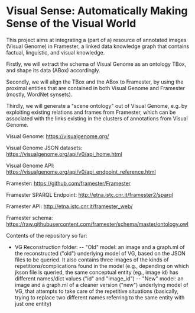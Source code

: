 # Visual Sense: Automatically Making Sense of the Visual World

This project aims at integrating a (part of a) resource of annotated images (Visual Genome) in Framester, a linked data knowledge graph that contains factual, linguistic, and visual knowledge.

Firstly, we will extract the schema of Visual Genome as an ontology TBox, and shape its data (ABox) accordingly.

Secondly, we will align the TBox and the ABox to Framester, by using the proximal entities that are contained in both Visual Genome and Framester (mostly, WordNet synsets).

Thirdly, we will generate a "scene ontology" out of Visual Genome, e.g. by exploiting existing relations and frames from Framester, which can be associated with the links existing in the clusters of annotations from Visual Genome.

Visual Genome: https://visualgenome.org/

Visual Genome JSON datasets: https://visualgenome.org/api/v0/api_home.html

Visual Genome API: https://visualgenome.org/api/v0/api_endpoint_reference.html

Framester: https://github.com/framester/Framester

Framester SPARQL Endpoint: http://etna.istc.cnr.it/framester2/sparql

Framester API: http://etna.istc.cnr.it/framester_web/

Framester schema: https://raw.githubusercontent.com/framester/schema/master/ontology.owl

Contents of the repository so far:
- VG Reconstruction folder: 
-- "Old" model: an image and a graph.ml of the reconstructed ("old") underlying model of VG, based on the JSON files to be queried. It also contains three images of the kinds of repetitions/complications found in the model (e.g., depending on which jkson file is queried, the same conceptual entity (eg., image id) has different names/dict values ("id" and "image_id")
-- "New" model: an image and a graph.ml of a cleaner version ("new") underlying model of VG, that attempts to take care of the repetitive situations (basically, trying to replace two different names referring to the same entity with just one entity)
